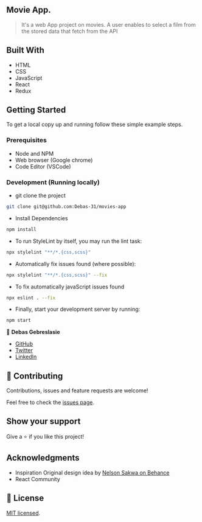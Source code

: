 ## Movie App.

> It's a web App project on movies. A user enables to select a film from the stored data that fetch from the API 

## Built With

- HTML
- CSS 
- JavaScript 
- React
- Redux

  
## Getting Started

To get a local copy up and running follow these simple example steps.

### Prerequisites

- Node and NPM
- Web browser (Google chrome)
- Code Editor (VSCode)

### Development (Running locally)

- git clone the project

```bash 
git clone git@github.com:Debas-31/movies-app
```

- Install Dependencies

```bash
npm install
```

- To run StyleLint by itself, you may run the lint task:

```bash
npx stylelint "**/*.{css,scss}"
```

- Automatically fix issues found (where possible):

```bash
npx stylelint "**/*.{css,scss}" --fix
```
- To fix automatically javaScript issues found
```bash
npx eslint . --fix
```

- Finally, start your development server by running:

```bash
npm start
```

👤 **Debas Gebreslasie**

- [GitHub](https://github.com/Debas-31)
- [Twitter](https://twitter.com/DEBSH76956492)
- [LinkedIn](https://www.linkedin.com/in/debas-gebrengus)

## 🤝 Contributing

Contributions, issues and feature requests are welcome!

Feel free to check the [issues page](https://github.com/Debas-31/movies-app/issues).

## Show your support

Give a ⭐️ if you like this project!

## Acknowledgments

- Inspiration Original design idea by [Nelson Sakwa on Behance](https://www.behance.net/gallery/31579789/Ballhead-App-%28Free-PSDs%29)
- React Community 

## 📝 License

[MIT licensed](https://github.com/Debas-31/movies-app/blob/dev/MIT.md).
